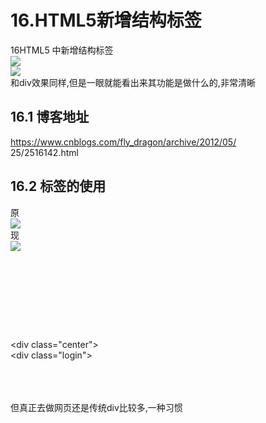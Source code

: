 # 16.HTML5新增结构标签

16HTML5 中新增结构标签<br />![](https://cdn.nlark.com/yuque/0/2019/png/349894/1561980446320-31cdfdd1-3b92-429e-b388-e980be6edac0.png#align=left&display=inline&height=328&originHeight=426&originWidth=943&status=done&width=727)<br />![](https://cdn.nlark.com/yuque/0/2019/png/349894/1561980446383-5afb4904-bd02-486d-a598-ca29332f4ad0.png#align=left&display=inline&height=434&originHeight=289&originWidth=608&status=done&width=912)<br />和div效果同样,但是一眼就能看出来其功能是做什么的,非常清晰
<a name="f41d7ffe"></a>
## 16.1 博客地址
https://www.cnblogs.com/fly_dragon/archive/2012/05/<br />25/2516142.html
<a name="8aa291ac"></a>
## 16.2 标签的使用
原<br />![](https://cdn.nlark.com/yuque/0/2019/png/349894/1561980446448-e221520a-ce43-42d4-8f12-43b369227f22.png#align=left&display=inline&height=503&originHeight=496&originWidth=463&status=done&width=470)<br />现<br />![](https://cdn.nlark.com/yuque/0/2019/png/349894/1561980446509-3559e86c-4175-45fd-a140-73cf19711347.png#align=left&display=inline&height=565&originHeight=376&originWidth=351&status=done&width=527)<br /><!--头部模块--><br /><header></header><br /><!--中间提示--><br /><nav></nav><br /><!--中间的展现--><br /><div class="center"><br /><div class="login"><br /></div><br /></div><br /><!--底部模块--><br /><footer></footer>

但真正去做网页还是传统div比较多,一种习惯
